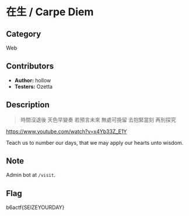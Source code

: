 # 在生 / Carpe Diem

## Category

Web

## Contributors

-   **Author:** hollow
-   **Testers:** Ozetta

## Description

> 時間沒退後 天色早變奏
> 若預言未來 無處可挽留
> 去抱緊當刻 再別探究

https://www.youtube.com/watch?v=x4Yb33Z_E1Y

Teach us to number our days, that we may apply our hearts unto wisdom.

## Note

Admin bot at `/visit`.

## Flag

b6actf{SEIZEYOURDAY}
